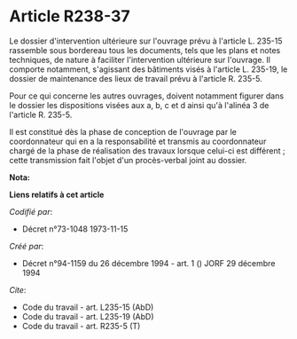 # Article R238-37

Le dossier d'intervention ultérieure sur l'ouvrage prévu à l'article L. 235-15 rassemble sous bordereau tous les documents,
tels que les plans et notes techniques, de nature à faciliter l'intervention ultérieure sur l'ouvrage. Il comporte notamment,
s'agissant des bâtiments visés à l'article L. 235-19, le dossier de maintenance des lieux de travail prévu à l'article R.
235-5.

Pour ce qui concerne les autres ouvrages, doivent notamment figurer dans le dossier les dispositions visées aux a, b, c et d
ainsi qu'à l'alinéa 3 de l'article R. 235-5.

Il est constitué dès la phase de conception de l'ouvrage par le coordonnateur qui en a la responsabilité et transmis au
coordonnateur chargé de la phase de réalisation des travaux lorsque celui-ci est différent ; cette transmission fait l'objet
d'un procès-verbal joint au dossier.

**Nota:**



**Liens relatifs à cet article**

_Codifié par_:

  - Décret n°73-1048 1973-11-15

_Créé par_:

  - Décret n°94-1159 du 26 décembre 1994 - art. 1 () JORF 29 décembre 1994

_Cite_:

  - Code du travail - art. L235-15 (AbD)
  - Code du travail - art. L235-19 (AbD)
  - Code du travail - art. R235-5 (T)
